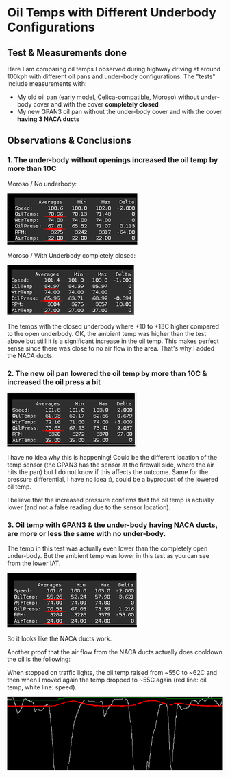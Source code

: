 # Oil Temps with Different Underbody Configurations

## Test & Measurements done
Here I am comparing oil temps I observed during highway driving at around 100kph with different oil pans and under-body configurations.
The "tests" include measurements with:

* My old oil pan (early model, Celica-compatible, Moroso) without under-body cover and with the cover **completely closed**
* My new GPAN3 oil pan without the under-body cover and with the cover **having 3 NACA ducts**

## Observations & Conclusions

### 1. The under-body **without openings** increased the oil temp by more than 10C ###

Moroso / No underbody:

![moroso-no-underbody](moroso-no-underbody.png)

Moroso / With Underbody completely closed:

![moroso-closed-underbody](moroso-closed-underbody.png)

The temps with the closed underbody where +10 to +13C higher compared to the open underbody.
OK, the ambient temp was higher than the test above but still it is a significant increase in the oil temp.
This makes perfect sense since there was close to no air flow in the area.
That's why I added the NACA ducts.

### 2. The new oil pan lowered the oil temp by more than 10C & increased the oil press a bit ###

![gpan3-no-underbody](gpan3-no-underbody.png)

I have no idea why this is happening! Could be the different location of the temp sensor (the GPAN3 has the sensor at
the firewall side, where the air hits the pan) but I do not know if this affects the outcome.
Same for the pressure differential, I have no idea :), could be a byproduct of the lowered oil temp.

I believe that the increased pressure confirms that the oil temp is actually lower (and not a false reading due to the sensor location).

### 3. Oil temp with GPAN3 & the under-body having NACA ducts, are more or less the same with no under-body. ###
The temp in this test was actually even lower than the completely open under-body. But the ambient temp was lower in this test as you 
can see from the lower IAT.

![gpan3-underbody-naca](gpan3-underbody-naca.png)

So it looks like the NACA ducts work.

Another proof that the air flow from the NACA ducts actually does cooldown the oil is the following:

When stopped on traffic lights, the oil temp raised from ~55C to ~62C and then when I moved again the temp dropped to ~55C again
(red line: oil temp, white line: speed).

![gpan3-stop-start](gpan3-naca-stop-start.png)




 


